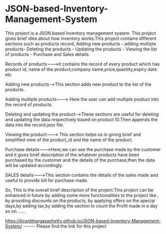 # JSON-based-Inventory-Management-System
This project is a JSON based Inventory management system. This project gives brief idea about how inventory works.This project contains different sections such as products record,
Adding new products - adding multiple products- Deleting the products - Updating the products - Viewing the list of products - Purchase and Sales details.

Records of products--->it contains the record of every product which has product id, name of the product,company name,price,quantity,expiry date etc

Adding new products-->This section adds new product to the list of  the products.

Adding multiple products---> Here the user can add multiple product into the record of products.

Deleting and updating the product-->These  sections are useful for deleting and updating  the data respectively based on product ID.Then appends the data into the record.json file.

Viewing the product---> This section helps us in giving  brief and simplified view of the product_id and  the name of the product.

Purchase details--->Here,we can see the purchase made by the customer and it gives brief description of the whatever products have been purchased by the customer and the details  of the purchase,then the data will be updated accordingly.

SALES details--->This section contains the details of the sales made and useful to provide bill for purchase made.

So, This is the overall brief description of the project.This project can be enhanced in future by adding some more functionalities to the project like , by providing discounts on the products, by applying offers on the special days,by adding tax,by adding the section to count the Profit made in a day so on. .....

https://kiranbhargavashetty.github.io/JSON-based-Inventory-Management-System/    ------ Please find the link for this project
